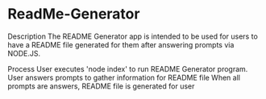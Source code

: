 # ReadMe-Generator
 
Description
The README Generator app is intended to be used for users to have a README file generated for them after answering prompts via NODE.JS.

Process
User executes 'node index' to run README Generator program.
User answers prompts to gather information for README file
When all prompts are answers, README file is generated for user
